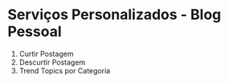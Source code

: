 <h1>Serviços Personalizados - Blog Pessoal</h1>

1. Curtir Postagem
2. Descurtir Postagem
3. Trend Topics por Categoria

